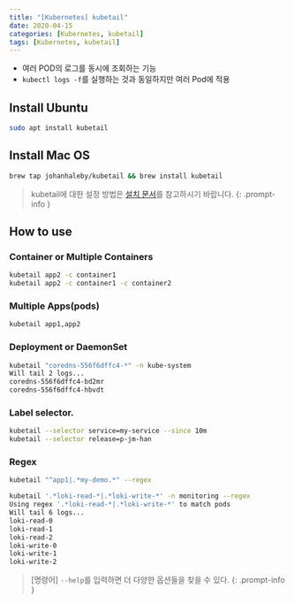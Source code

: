 ```yaml
---
title: "[Kubernetes] kubetail"
date: 2020-04-15
categories: [Kubernetes, kubetail]
tags: [Kubernetes, kubetail]
---
```


- 여러 POD의 로그를 동시에 조회하는 기능
- `kubectl logs -f`를 실행하는 것과 동일하지만 여러 Pod에 적용

## Install Ubuntu

```bash
sudo apt install kubetail
```

## Install Mac OS

```bash
brew tap johanhaleby/kubetail && brew install kubetail
```

> kubetail에 대한 설정 방법은 [설치 문서](https://github.com/johanhaleby/kubetail)를 참고하시기 바랍니다.
{: .prompt-info }

## How to use
### Container or Multiple Containers

```bash
kubetail app2 -c container1
kubetail app2 -c container1 -c container2
```

### Multiple Apps(pods)

```bash
kubetail app1,app2
``` 

### Deployment or DaemonSet

```bash
kubetail "coredns-556f6dffc4-*" -n kube-system
Will tail 2 logs...
coredns-556f6dffc4-bd2mr
coredns-556f6dffc4-hbvdt
```

### Label selector.

```bash
kubetail --selector service=my-service --since 10m
kubetail --selector release=p-jm-han
```

### Regex

```bash
kubetail "^app1|.*my-demo.*" --regex

kubetail '.*loki-read-*|.*loki-write-*' -n monitoring --regex
Using regex '.*loki-read-*|.*loki-write-*' to match pods
Will tail 6 logs...
loki-read-0
loki-read-1
loki-read-2
loki-write-0
loki-write-1
loki-write-2
```

> [명령어] `--help`를 입력하면 더 다양한 옵션들을 찾을 수 있다.
{: .prompt-info }